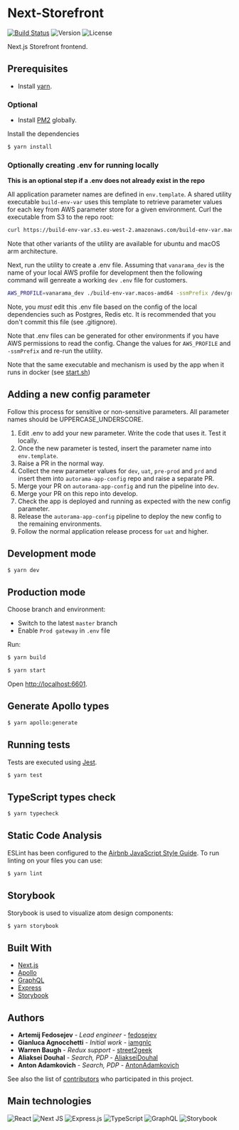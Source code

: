 # Next-Storefront

[![Build Status](https://jenkins.autorama.co.uk/buildStatus/icon?job=next-storefront%2Fdevelop&config=BuildBadge)](https://jenkins.autorama.co.uk/job/next-storefront/job/develop/)
![Version](https://img.shields.io/badge/dynamic/json?color=blue&label=version&prefix=v&query=%24.version&url=https%3A%2F%2Fe49ee07a33e40aab8c7c4b39816a12eb6734f2f0%40raw.githubusercontent.com%2FAutorama%2Fnext-storefront%2Fdevelop%2Fpackage.json)
![License](https://img.shields.io/badge/dynamic/json?color=888&label=license&query=%24.license&url=https%3A%2F%2Fe49ee07a33e40aab8c7c4b39816a12eb6734f2f0%40raw.githubusercontent.com%2FAutorama%2Fnext-storefront%2Fdevelop%2Fpackage.json)

Next.js Storefront frontend.

## Prerequisites

- Install [yarn](https://yarnpkg.com/lang/en/docs/install).

### Optional

- Install [PM2](https://pm2.keymetrics.io/docs/usage/quick-start/) globally.

Install the dependencies

```sh
$ yarn install
```

### Optionally creating .env for running locally

**This is an optional step if a .env does not already exist in the repo**

All application parameter names are defined in `env.template`. A shared utility executable `build-env-var` uses this template to retrieve parameter values for each key from AWS parameter store for a given environment. Curl the executable from S3 to the repo root:

```sh
curl https://build-env-var.s3.eu-west-2.amazonaws.com/build-env-var.macos-amd64 --output build-env-var.macos-amd64 && chmod a+x build-env-var.macos-amd64
```

Note that other variants of the utility are available for ubuntu and macOS arm architecture.

Next, run the utility to create a .env file. Assuming that `vanarama_dev` is the name of your local AWS profile for development then the following command will genreate a working `dev` `.env` file for customers.

```sh
AWS_PROFILE=vanarama_dev ./build-env-var.macos-amd64 -ssmPrefix /dev/grid/customers -envFile .env
``` 
Note, you _must_ edit this .env file based on the config of the local dependencies such as Postgres, Redis etc. It is recommended that you don't commit this file (see .gitignore).

Note that .env files can be generated for other environments if you have AWS permissions to read the config. Change the values for `AWS_PROFILE` and `-ssmPrefix` and re-run the utility.

Note that the same executable and mechanism is used by the app when it runs in docker (see [start.sh](start.sh))

## Adding a new config parameter

Follow this process for sensitive or non-sensitive parameters. All parameter names should be UPPERCASE_UNDERSCORE.

1. Edit .env to add your new parameter. Write the code that uses it. Test it locally.
2. Once the new parameter is tested, insert the parameter name into `env.template`.
3. Raise a PR in the normal way.
4. Collect the new parameter values for `dev`, `uat`, `pre-prod` and `prd` and insert them into `autorama-app-config` repo and raise a separate PR.
5. Merge your PR on `autorama-app-config` and run the pipeline into `dev`.
6. Merge your PR on this repo into develop.
7. Check the app is deployed and running as expected with the new config parameter.
8. Release the `autorama-app-config` pipeline to deploy the new config to the remaining environments.
9. Follow the normal application release process for `uat` and higher.

## Development mode

```sh
$ yarn dev
```

## Production mode

Choose branch and environment:

- Switch to the latest `master` branch
- Enable `Prod gateway` in `.env` file

Run:

```sh
$ yarn build

$ yarn start
```

Open [http://localhost:6601](http://localhost:6601).

## Generate Apollo types

```sh
$ yarn apollo:generate
```

## Running tests

Tests are executed using [Jest](https://jestjs.io/).

```sh
$ yarn test
```

## TypeScript types check

```sh
$ yarn typecheck
```

## Static Code Analysis

ESLint has been configured to the [Airbnb JavaScript Style Guide](https://github.com/airbnb/javascript). To run linting on your files you can use:

```sh
$ yarn lint
```

## Storybook

Storybook is used to visualize atom design components:

```sh
$ yarn storybook
```

## Built With

- [Next.js](https://nextjs.org/)
- [Apollo](https://www.apollographql.com/)
- [GraphQL](https://graphql.org/)
- [Express](https://expressjs.com/)
- [Storybook](https://storybook.js.org/)

## Authors

- **Artemij Fedosejev** - _Lead engineer_ - [fedosejev](https://github.com/fedosejev)
- **Gianluca Agnocchetti** - _Initial work_ - [iamgnlc](https://github.com/iamgnlc)
- **Warren Baugh** - _Redux support_ - [street2geek](https://github.com/street2geek)
- **Aliaksei Douhal** - _Search, PDP_ - [AliakseiDouhal](https://github.com/AliakseiDouhal)
- **Anton Adamkovich** - _Search, PDP_ - [AntonAdamkovich](https://github.com/AntonAdamkovich)

See also the list of
[contributors](https://github.com/Autorama/next-storefront/graphs/contributors)
who participated in this project.

## Main technologies

<img alt="React" src="https://img.shields.io/badge/react-%2320232a.svg?style=for-the-badge&logo=react&logoColor=%2361DAFB"/> <img alt="Next JS" src="https://img.shields.io/badge/next.js-%23000000.svg?style=for-the-badge&logo=next.js&logoColor=white"/> <img alt="Express.js" src="https://img.shields.io/badge/express.js-%23404d59.svg?style=for-the-badge&logo=express&logoColor=%2361DAFB"/> <img alt="TypeScript" src="https://img.shields.io/badge/typescript-%23007ACC.svg?style=for-the-badge&logo=typescript&logoColor=white"/> <img alt="GraphQL" src="https://img.shields.io/badge/-GraphQL-E10098?style=for-the-badge&logo=graphql&logoColor=white"/> <img alt="Storybook" src="https://img.shields.io/badge/Storybook-%23ff4785.svg?style=for-the-badge&logo=storybook&logoColor=white"/>
